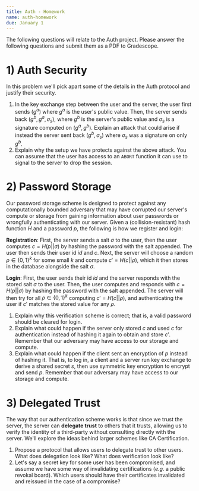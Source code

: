 ```yaml
---
title: Auth - Homework
name: auth-homework
due: January 1 
---
```


The following questions will relate to the Auth project. Please answer the following questions and submit them as a PDF to Gradescope.

# 1) Auth Security

In this problem we'll pick apart some of the details in the Auth protocol and justify their security.

1) In the key exchange step between the user and the server, the user first sends $(g^a)$ where $g^a$ is the user's public value. Then, the server sends back $(g^b, g^a, \sigma_s)$, where $g^b$ is the server's public value and $\sigma_s$ is a signature computed on $(g^a, g^b)$. Explain an attack that could arise if instead the server sent back $(g^b, \sigma_s)$ where $\sigma_s$ was a signature on only $g^b$.
2) Explain why the setup we have protects against the above attack. You can assume that the user has access to an `ABORT` function it can use to signal to the server to drop the session.

# 2) Password Storage

Our password storage scheme is designed to protect against any computationally bounded adversary that may have corrupted our server's compute or storage from gaining information about user passwords or wrongfully authenticating with our server. Given a (collision-resistant) hash function $H$ and a password $p$, the following is how we register and login:

**Registration**: First, the server sends a salt $\sigma$ to the user, then the user computes $c = H(p || \sigma)$ by hashing the password with the salt appended. The user then sends their user id $id$ and $c$. Next, the server will choose a random $\rho \in \{0, 1\}^k$ for some small $k$ and compute $c' = H(c || \rho)$, which it then stores in the database alongside the salt $\sigma$.

**Login**: First, the user sends their id $id$ and the server responds with the stored salt $\sigma$ to the user. Then, the user computes and responds with $c = H(p || \sigma)$ by hashing the password with the salt appended. The server will then try for all $\rho \in \{0, 1\}^k$ computing $c' = H(c || \rho)$, and authenticating the user if $c'$ matches the stored value for any $\rho$.

1) Explain why this verification scheme is correct; that is, a valid password should be cleared for login.
2) Explain what could happen if the server only stored $c$ and used $c$ for authentication instead of hashing it again to obtain and store $c'$. Remember that our adversary may have access to our storage and compute.
3) Explain what could happen if the client sent an encryption of $p$ instead of hashing it. That is, to log in, a client and a server run key exchange to derive a shared secret $s$, then use symmetric key encryption to encrypt and send $p$. Remember that our adversary may have access to our storage and compute.

# 3) Delegated Trust

The way that our authentication scheme works is that since we trust the server, the server can **delegate trust** to others that it trusts, allowing us to verify the identity of a third-party without consulting directly with the server. We'll explore the ideas behind larger schemes like CA Certification.

1) Propose a protocol that allows users to delegate trust to other users. What does delegation look like? What does verification look like?
2) Let's say a secret key for some user has been compromised, and assume we have some way of invalidating certifications (*e.g.* a public revokal board). Which users should have their certificates invalidated and reissued in the case of a compromise?

